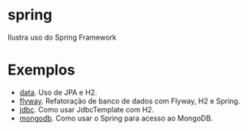 # spring
Ilustra uso do Spring Framework

# Exemplos
- [data](data). Uso de JPA e H2. 
- [flyway](flyway). Refatoração de banco de dados com Flyway, H2 e Spring.
- [jdbc](jdbc). Como usar JdbcTemplate com H2.
- [mongodb](mongodb). Como usar o Spring para acesso ao MongoDB.
